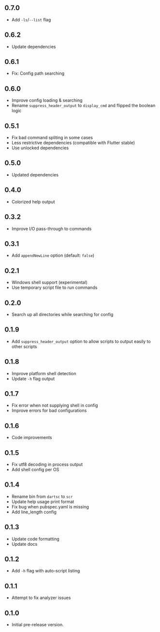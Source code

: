 ## 0.7.0

- Add `-ls`/`--list` flag

## 0.6.2

- Update dependencies

## 0.6.1

- Fix: Config path searching

## 0.6.0

- Improve config loading & searching
- Rename `suppress_header_output` to `display_cmd` and flipped the boolean logic

## 0.5.1

- Fix bad command spliting in some cases
- Less restrictive dependencies (compatible with Flutter stable)
- Use unlocked dependencies

## 0.5.0

- Updated dependencies

## 0.4.0

- Colorized help output

## 0.3.2

- Improve I/O pass-through to commands

## 0.3.1

- Add `appendNewLine` option (default: `false`)

## 0.2.1

- Windows shell support (experimental)
- Use temporary script file to run commands

## 0.2.0

- Search up all directories while searching for config

## 0.1.9

- Add `suppress_header_output` option to allow scripts to output easily to other scripts

## 0.1.8

- Improve platform shell detection
- Update `-h` flag output

## 0.1.7

- Fix error when not supplying shell in config
- Improve errors for bad configurations

## 0.1.6

- Code improvements

## 0.1.5

- Fix utf8 decoding in process output
- Add shell config per OS

## 0.1.4

- Rename bin from `dartsc` to `scr`
- Update help usage print format
- Fix bug when pubspec.yaml is missing
- Add line_length config

## 0.1.3

- Update code formatting
- Update docs

## 0.1.2

- Add `-h` flag with auto-script listing

## 0.1.1

- Attempt to fix analyzer issues

## 0.1.0

- Initial pre-release version.
